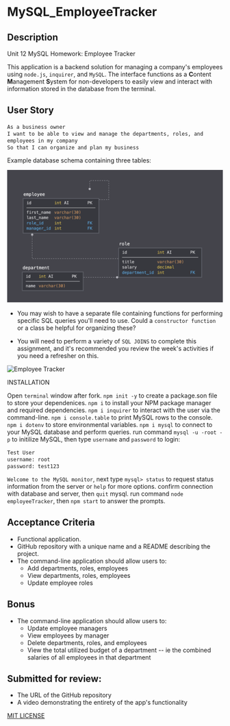 # MySQL_EmployeeTracker

## Description

Unit 12 MySQL Homework: Employee Tracker

This application is a backend solution for managing a company's employees using `node.js`, `inquirer`, and `MySQL`. The interface functions as a **C**ontent **M**anagement **S**ystem for non-developers to easily view and interact with information stored in the database from the terminal. 

## User Story

```
As a business owner
I want to be able to view and manage the departments, roles, and employees in my company
So that I can organize and plan my business
```

Example database schema containing three tables:

![Database Schema](Assets/schema.png)



* You may wish to have a separate file containing functions for performing specific SQL queries you'll need to use. Could a `constructor function` or a class be helpful for organizing these?

* You will need to perform a variety of `SQL JOINS` to complete this assignment, and it's recommended you review the week's activities if you need a refresher on this.

![Employee Tracker]()

INSTALLATION 

Open `terminal` window after fork.
`npm init -y` to create a package.son file to store your dependenices.
`npm i` to install your NPM package manager and required dependencies.
`npm i inquirer` to interact with the user via the command-line.
`npm i console.table` to print MySQL rows to the console.
`npm i dotenv` to store environmental variables.
`npm i mysql` to connect to your MySQL database and perform queries.
run command `mysql -u -root -p` to initilize MySQL, then type `username` and `password` to login:

```
Test User
username: root
password: test123

 ```
`Welcome to the MySQL monitor`, next type `mysql> status` to request status information from the server or `help` for more options.
confirm connection with database and server, then `quit` mysql. 
run command `node employeeTracker`, then `npm start` to answer the prompts.


## Acceptance Criteria

* Functional application.
* GitHub repository with a unique name and a README describing the project.
* The command-line application should allow users to:
  * Add departments, roles, employees
  * View departments, roles, employees
  * Update employee roles

## Bonus

* The command-line application should allow users to:
  * Update employee managers
  * View employees by manager
  * Delete departments, roles, and employees
  * View the total utilized budget of a department -- ie the combined salaries of all employees in that department


## Submitted for review:

* The URL of the GitHub repository
* A video demonstrating the entirety of the app's functionality 





[MIT LICENSE](LICENSE)